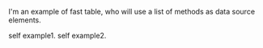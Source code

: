I'm an example of fast table, who will use a list of methods as data source elements.self example1.self example2.
